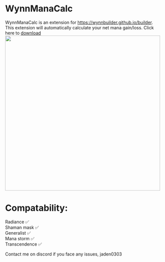 # WynnManaCalc

WynnManaCalc is an extension for https://wynnbuilder.github.io/builder. This extension will automatically calculate your net mana gain/loss. Click here to [download](https://github.com/jdn2005/wynnManaCalc/releases/tag/Release)
<img src="https://github.com/user-attachments/assets/01fc52a5-de4d-42a4-9763-a9f578a6f529" width="500"/>

# Compatability:
Radiance ✅ <br>
Shaman mask ✅ <br>
Generalist ✅ <br>
Mana storm ✅ <br>
Transcendence ✅ <br>

Contact me on discord if you face any issues, jaden0303
